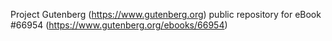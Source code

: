 Project Gutenberg (https://www.gutenberg.org) public repository for
eBook #66954 (https://www.gutenberg.org/ebooks/66954)
